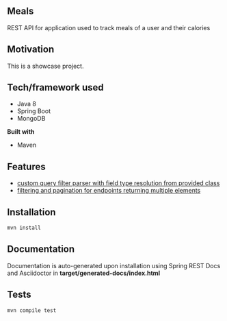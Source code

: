 ## Meals
REST API for application used to track meals of a user and their calories

## Motivation
This is a showcase project.

## Tech/framework used
* Java 8
* Spring Boot
* MongoDB

<b>Built with</b>
- Maven

## Features
* [custom query filter parser with field type resolution from provided class](https://github.com/alucarded/meals/tree/master/src/main/java/com/devpeer/calories/core/query)
* [filtering and pagination for endpoints returning multiple elements](https://github.com/alucarded/meals/blob/master/src/main/java/com/devpeer/calories/meal/MealsRestController.java#L76)

## Installation
```sh
mvn install
```

## Documentation

Documentation is auto-generated upon installation using Spring REST Docs and Asciidoctor in **target/generated-docs/index.html**


## Tests
```sh
mvn compile test
```
